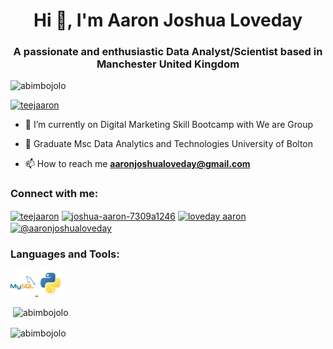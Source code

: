 

<h1 align="center">Hi 👋, I'm Aaron Joshua Loveday</h1>
<h3 align="center">A passionate and enthusiastic Data Analyst/Scientist based in Manchester United Kingdom</h3>

<p align="left"> <img src="https://komarev.com/ghpvc/?username=abimbojolo&label=Profile%20views&color=0e75b6&style=flat" alt="abimbojolo" /> </p>

<p align="left"> <a href="https://twitter.com/teejaaron" target="blank"><img src="https://img.shields.io/twitter/follow/teejaaron?logo=twitter&style=for-the-badge" alt="teejaaron" /></a> </p>

- 🔭 I’m currently on Digital Marketing Skill Bootcamp with We are Group
  
- 📝 Graduate Msc Data Analytics and Technologies University of Bolton

- 📫 How to reach me **aaronjoshualoveday@gmail.com**

<h3 align="left">Connect with me:</h3>
<p align="left">
<a href="https://twitter.com/teejaaron" target="blank"><img align="center" src="https://raw.githubusercontent.com/rahuldkjain/github-profile-readme-generator/master/src/images/icons/Social/twitter.svg" alt="teejaaron" height="30" width="40" /></a>
<a href="https://linkedin.com/in/joshua-aaron-7309a1246" target="blank"><img align="center" src="https://raw.githubusercontent.com/rahuldkjain/github-profile-readme-generator/master/src/images/icons/Social/linked-in-alt.svg" alt="joshua-aaron-7309a1246" height="30" width="40" /></a>
<a href="https://fb.com/loveday aaron" target="blank"><img align="center" src="https://raw.githubusercontent.com/rahuldkjain/github-profile-readme-generator/master/src/images/icons/Social/facebook.svg" alt="loveday aaron" height="30" width="40" /></a>
<a href="https://instagram.com/@aaronjoshualoveday" target="blank"><img align="center" src="https://raw.githubusercontent.com/rahuldkjain/github-profile-readme-generator/master/src/images/icons/Social/instagram.svg" alt="@aaronjoshualoveday" height="30" width="40" /></a>
</p>

<h3 align="left">Languages and Tools:</h3>
<p align="left"> <a href="https://www.mysql.com/" target="_blank" rel="noreferrer"> <img src="https://raw.githubusercontent.com/devicons/devicon/master/icons/mysql/mysql-original-wordmark.svg" alt="mysql" width="40" height="40"/> </a> <a href="https://www.python.org" target="_blank" rel="noreferrer"> <img src="https://raw.githubusercontent.com/devicons/devicon/master/icons/python/python-original.svg" alt="python" width="40" height="40"/> </a> </p>

<p>&nbsp;<img align="center" src="https://github-readme-stats.vercel.app/api?username=abimbojolo&show_icons=true&locale=en" alt="abimbojolo" /></p>

<p><img align="center" src="https://github-readme-streak-stats.herokuapp.com/?user=abimbojolo&" alt="abimbojolo" /></p>
